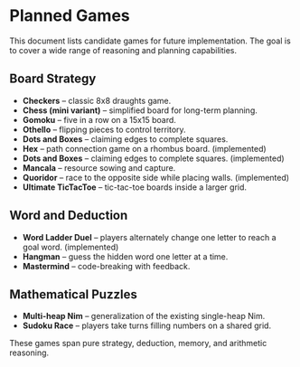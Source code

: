 # Planned Games

This document lists candidate games for future implementation. The goal is to cover a wide range of reasoning and planning capabilities.

## Board Strategy
- **Checkers** – classic 8x8 draughts game.
- **Chess (mini variant)** – simplified board for long-term planning.
- **Gomoku** – five in a row on a 15x15 board.
- **Othello** – flipping pieces to control territory.
- **Dots and Boxes** – claiming edges to complete squares.
- **Hex** – path connection game on a rhombus board. (implemented)
- **Dots and Boxes** – claiming edges to complete squares. (implemented)
- **Mancala** – resource sowing and capture.
- **Quoridor** – race to the opposite side while placing walls. (implemented)
- **Ultimate TicTacToe** – tic-tac-toe boards inside a larger grid.

## Word and Deduction
- **Word Ladder Duel** – players alternately change one letter to reach a goal word. (implemented)
- **Hangman** – guess the hidden word one letter at a time.
- **Mastermind** – code-breaking with feedback.

## Mathematical Puzzles
- **Multi-heap Nim** – generalization of the existing single-heap Nim.
- **Sudoku Race** – players take turns filling numbers on a shared grid.

These games span pure strategy, deduction, memory, and arithmetic reasoning.
